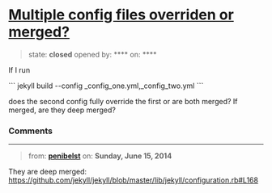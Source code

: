 # [Multiple config files overriden or merged?](https://github.com/jekyll/jekyll-help/issues/74)

> state: **closed** opened by: **** on: ****

If I run

&#x60;&#x60;&#x60;
jekyll build --config _config_one.yml,_config_two.yml
&#x60;&#x60;&#x60;

does the second config fully override the first or are both merged? If merged, are they deep merged?

### Comments

---
> from: [**penibelst**](https://github.com/jekyll/jekyll-help/issues/74#issuecomment-46129793) on: **Sunday, June 15, 2014**

They are deep merged: https://github.com/jekyll/jekyll/blob/master/lib/jekyll/configuration.rb#L168
